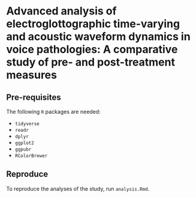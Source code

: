 # Advanced analysis of electroglottographic time-varying and acoustic waveform dynamics in voice pathologies: A comparative study of pre- and post-treatment measures


## Pre-requisites

The following `R` packages are needed:

* `tidyverse`
* `readr`
* `dplyr`
* `ggplot2`
* `ggpubr`
* `RColorBrewer`

## Reproduce

To reproduce the analyses of the study, run `analysis.Rmd`.
